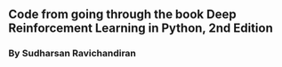 ## Code from going through the book Deep Reinforcement Learning in Python, 2nd Edition
### By Sudharsan Ravichandiran
